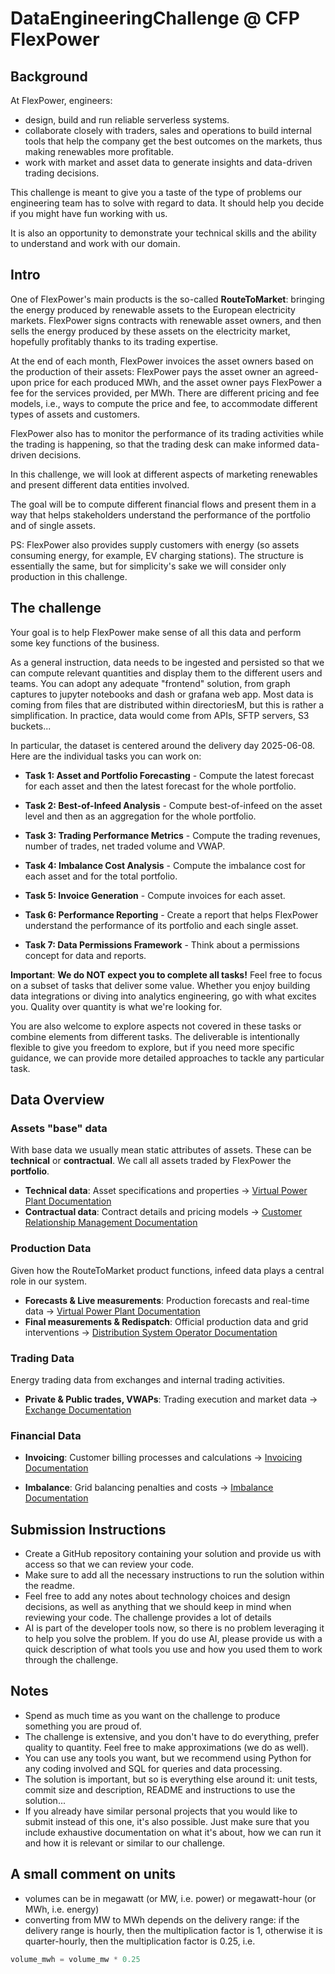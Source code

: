 # DataEngineeringChallenge @ CFP FlexPower

## Background

At FlexPower, engineers:

- design, build and run reliable serverless systems.
- collaborate closely with traders, sales and operations to build internal tools that help the company get the best outcomes
  on the markets, thus making renewables more profitable.
- work with market and asset data to generate insights and data-driven trading decisions.

This challenge is meant to give you a taste of the type of problems our engineering team has to solve with regard to
data.
It should help you decide if you might have fun working with us.

It is also an opportunity to demonstrate your technical skills and the ability to understand and work with our domain.

## Intro

One of FlexPower's main products is the so-called **RouteToMarket**: bringing the energy produced by renewable
assets to the European electricity markets.
FlexPower signs contracts with renewable asset owners, and then sells the energy produced by
these assets on the electricity market, hopefully profitably thanks to its trading expertise.

At the end of each month, FlexPower invoices the asset owners based on the production of their assets:
FlexPower pays the asset owner an agreed-upon price for each produced MWh, and the asset owner pays FlexPower
a fee for the services provided, per MWh.
There are different pricing and fee models, i.e., ways to compute the price and fee, to accommodate different
types of assets and customers.

FlexPower also has to monitor the performance of its trading activities while the trading is happening, so that
the trading desk can make informed data-driven decisions.

In this challenge, we will look at different aspects of marketing renewables and present different data
entities involved.

The goal will be to compute different financial flows and present them in a way that helps stakeholders
understand the performance of the portfolio and of single assets.

PS: FlexPower also provides supply customers with energy (so assets consuming energy, for example, EV charging
stations).
The structure is essentially the same, but for simplicity's sake we will consider only production in this challenge.

## The challenge

Your goal is to help FlexPower make sense of all this data and perform some key functions of the business.

As a general instruction, data needs to be ingested and persisted so that we can compute relevant
quantities and display them to the different users and teams. 
You can adopt any adequate "frontend" solution, from graph captures to jupyter notebooks and dash or grafana web app. 
Most data is coming from files that are distributed within directoriesM, but this is rather a simplification.
In practice, data would come from APIs, SFTP servers, S3 buckets...

In particular, the dataset is centered around the delivery day 2025-06-08. Here are the individual tasks you can work on:

- **Task 1: Asset and Portfolio Forecasting** - Compute the latest forecast for each asset and then the latest forecast for the whole portfolio.

- **Task 2: Best-of-Infeed Analysis** - Compute best-of-infeed on the asset level and then as an aggregation for the whole portfolio.

- **Task 3: Trading Performance Metrics** - Compute the trading revenues, number of trades, net traded volume and VWAP.

- **Task 4: Imbalance Cost Analysis** - Compute the imbalance cost for each asset and for the total portfolio.

- **Task 5: Invoice Generation** - Compute invoices for each asset.

- **Task 6: Performance Reporting** - Create a report that helps FlexPower understand the performance of its portfolio and each single asset.

- **Task 7: Data Permissions Framework** - Think about a permissions concept for data and reports.

**Important**: **We do NOT expect you to complete all tasks!** Feel free to focus on a subset of tasks that deliver some value. Whether you enjoy building data integrations or diving into analytics engineering, go with what excites you. Quality over quantity is what we're looking for.

You are also welcome to explore aspects not covered in these tasks or combine elements from different tasks.
The deliverable is intentionally flexible to give you freedom to explore, but if you need more specific guidance,
we can provide more detailed approaches to tackle any particular task.

## Data Overview

### Assets "base" data
With base data we usually mean static attributes of assets. These can be **technical** or **contractual**.
We call all assets traded by FlexPower the **portfolio**.

- **Technical data**: Asset specifications and properties → [Virtual Power Plant Documentation](src/vpp/README.md)
- **Contractual data**: Contract details and pricing models → [Customer Relationship Management Documentation](src/crm/README.md)

### Production Data
Given how the RouteToMarket product functions, infeed data plays a central role in our system.

- **Forecasts & Live measurements**: Production forecasts and real-time data → [Virtual Power Plant Documentation](src/vpp/README.md)
- **Final measurements & Redispatch**: Official production data and grid interventions → [Distribution System Operator Documentation](src/distribution_system_operator/README.md)

### Trading Data
Energy trading data from exchanges and internal trading activities.

- **Private & Public trades, VWAPs**: Trading execution and market data → [Exchange Documentation](src/exchange/README.md)

### Financial Data

- **Invoicing**: Customer billing processes and calculations → [Invoicing Documentation](invoicing/invoicing.md)

- **Imbalance**: Grid balancing penalties and costs → [Imbalance Documentation](src/imbalance/README.md)


## Submission Instructions

- Create a GitHub repository containing your solution and provide us with access so that we can review your code.
- Make sure to add all the necessary instructions to run the solution within the readme.
- Feel free to add any notes about technology choices and design decisions, as well as anything that we should keep in
  mind when reviewing your code. The challenge provides a lot of details
- AI is part of the developer tools now, so there is no problem leveraging it to help you solve the problem.
  If you do use AI, please provide us with a quick description of what tools you use and how you used them to work
  through the challenge.

## Notes

- Spend as much time as you want on the challenge to produce something you are proud of.
- The challenge is extensive, and you don't have to do everything, prefer quality to quantity. Feel free to make
  approximations (we do as well).
- You can use any tools you want, but we recommend using Python for any coding involved and SQL for queries and data
  processing.
- The solution is important, but so is everything else around it: unit tests, commit size and description, README and
  instructions to use the solution...
- If you already have similar personal projects that you would like to submit instead of this one, it's also possible.
  Just make sure that you include exhaustive documentation on what it's about, how we can run it and how it is relevant
  or similar to our challenge.

## A small comment on units
- volumes can be in megawatt (or MW, i.e. power) or megawatt-hour (or MWh, i.e. energy)
- converting from MW to MWh depends on the delivery range: if the delivery range is hourly, then the multiplication factor is 1, otherwise it is quarter-hourly, then the multiplication factor is 0.25, i.e.
```python
volume_mwh = volume_mw * 0.25
```
